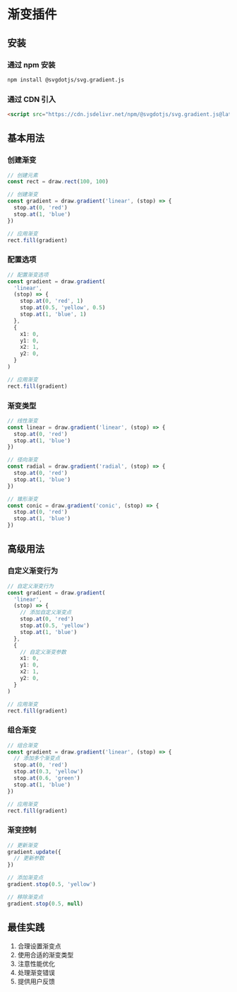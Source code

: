 # 渐变插件

## 安装

### 通过 npm 安装

```bash
npm install @svgdotjs/svg.gradient.js
```

### 通过 CDN 引入

```html
<script src="https://cdn.jsdelivr.net/npm/@svgdotjs/svg.gradient.js@latest/dist/svg.gradient.min.js"></script>
```

## 基本用法

### 创建渐变

```ts
// 创建元素
const rect = draw.rect(100, 100)

// 创建渐变
const gradient = draw.gradient('linear', (stop) => {
  stop.at(0, 'red')
  stop.at(1, 'blue')
})

// 应用渐变
rect.fill(gradient)
```

### 配置选项

```ts
// 配置渐变选项
const gradient = draw.gradient(
  'linear',
  (stop) => {
    stop.at(0, 'red', 1)
    stop.at(0.5, 'yellow', 0.5)
    stop.at(1, 'blue', 1)
  },
  {
    x1: 0,
    y1: 0,
    x2: 1,
    y2: 0,
  }
)

// 应用渐变
rect.fill(gradient)
```

### 渐变类型

```ts
// 线性渐变
const linear = draw.gradient('linear', (stop) => {
  stop.at(0, 'red')
  stop.at(1, 'blue')
})

// 径向渐变
const radial = draw.gradient('radial', (stop) => {
  stop.at(0, 'red')
  stop.at(1, 'blue')
})

// 锥形渐变
const conic = draw.gradient('conic', (stop) => {
  stop.at(0, 'red')
  stop.at(1, 'blue')
})
```

## 高级用法

### 自定义渐变行为

```ts
// 自定义渐变行为
const gradient = draw.gradient(
  'linear',
  (stop) => {
    // 添加自定义渐变点
    stop.at(0, 'red')
    stop.at(0.5, 'yellow')
    stop.at(1, 'blue')
  },
  {
    // 自定义渐变参数
    x1: 0,
    y1: 0,
    x2: 1,
    y2: 0,
  }
)

// 应用渐变
rect.fill(gradient)
```

### 组合渐变

```ts
// 组合渐变
const gradient = draw.gradient('linear', (stop) => {
  // 添加多个渐变点
  stop.at(0, 'red')
  stop.at(0.3, 'yellow')
  stop.at(0.6, 'green')
  stop.at(1, 'blue')
})

// 应用渐变
rect.fill(gradient)
```

### 渐变控制

```ts
// 更新渐变
gradient.update({
  // 更新参数
})

// 添加渐变点
gradient.stop(0.5, 'yellow')

// 移除渐变点
gradient.stop(0.5, null)
```

## 最佳实践

1. 合理设置渐变点
2. 使用合适的渐变类型
3. 注意性能优化
4. 处理渐变错误
5. 提供用户反馈

